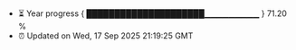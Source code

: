 - ⏳ Year progress { █████████████████████▁▁▁▁▁▁▁▁▁ } 71.20 %
- ⏰ Updated on Wed, 17 Sep 2025 21:19:25 GMT

